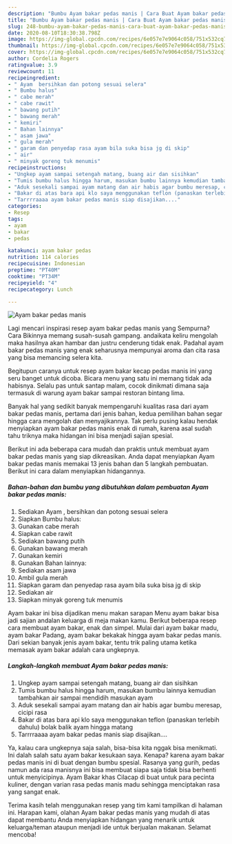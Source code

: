 ```yaml
---
description: "Bumbu Ayam bakar pedas manis | Cara Buat Ayam bakar pedas manis Yang Bisa Manjain Lidah"
title: "Bumbu Ayam bakar pedas manis | Cara Buat Ayam bakar pedas manis Yang Bisa Manjain Lidah"
slug: 248-bumbu-ayam-bakar-pedas-manis-cara-buat-ayam-bakar-pedas-manis-yang-bisa-manjain-lidah
date: 2020-08-10T18:30:38.798Z
image: https://img-global.cpcdn.com/recipes/6e057e7e9064c058/751x532cq70/ayam-bakar-pedas-manis-foto-resep-utama.jpg
thumbnail: https://img-global.cpcdn.com/recipes/6e057e7e9064c058/751x532cq70/ayam-bakar-pedas-manis-foto-resep-utama.jpg
cover: https://img-global.cpcdn.com/recipes/6e057e7e9064c058/751x532cq70/ayam-bakar-pedas-manis-foto-resep-utama.jpg
author: Cordelia Rogers
ratingvalue: 3.9
reviewcount: 11
recipeingredient:
- " Ayam  bersihkan dan potong sesuai selera"
- " Bumbu halus"
- " cabe merah"
- " cabe rawit"
- " bawang putih"
- " bawang merah"
- " kemiri"
- " Bahan lainnya"
- " asam jawa"
- " gula merah"
- " garam dan penyedap rasa ayam bila suka bisa jg di skip"
- " air"
- " minyak goreng tuk menumis"
recipeinstructions:
- "Ungkep ayam sampai setengah matang, buang air dan sisihkan"
- "Tumis bumbu halus hingga harum, masukan bumbu lainnya kemudian tambahkan air sampai mendidih masukan ayam"
- "Aduk sesekali sampai ayam matang dan air habis agar bumbu meresap, cicipi rasa"
- "Bakar di atas bara api klo saya menggunakan teflon (panaskan terlebih dahulu) bolak balik ayam hingga matang"
- "Tarrrraaaa ayam bakar pedas manis siap disajikan...."
categories:
- Resep
tags:
- ayam
- bakar
- pedas

katakunci: ayam bakar pedas 
nutrition: 114 calories
recipecuisine: Indonesian
preptime: "PT40M"
cooktime: "PT34M"
recipeyield: "4"
recipecategory: Lunch

---
```



![Ayam bakar pedas manis](https://img-global.cpcdn.com/recipes/6e057e7e9064c058/751x532cq70/ayam-bakar-pedas-manis-foto-resep-utama.jpg)

Lagi mencari inspirasi resep ayam bakar pedas manis yang Sempurna? Cara Bikinnya memang susah-susah gampang. andaikata keliru mengolah maka hasilnya akan hambar dan justru cenderung tidak enak. Padahal ayam bakar pedas manis yang enak seharusnya mempunyai aroma dan cita rasa yang bisa memancing selera kita.

Begitupun caranya untuk resep ayam bakar kecap pedas manis ini yang seru banget untuk dicoba. Bicara menu yang satu ini memang tidak ada habisnya. Selalu pas untuk santap malam, cocok dinikmati dimana saja termasuk di warung ayam bakar sampai restoran bintang lima.

Banyak hal yang sedikit banyak mempengaruhi kualitas rasa dari ayam bakar pedas manis, pertama dari jenis bahan, kedua pemilihan bahan segar hingga cara mengolah dan menyajikannya. Tak perlu pusing kalau hendak menyiapkan ayam bakar pedas manis enak di rumah, karena asal sudah tahu triknya maka hidangan ini bisa menjadi sajian spesial.


Berikut ini ada beberapa cara mudah dan praktis untuk membuat ayam bakar pedas manis yang siap dikreasikan. Anda dapat menyiapkan Ayam bakar pedas manis memakai 13 jenis bahan dan 5 langkah pembuatan. Berikut ini cara dalam menyiapkan hidangannya.

<!--inarticleads1-->

##### Bahan-bahan dan bumbu yang dibutuhkan dalam pembuatan Ayam bakar pedas manis:

1. Sediakan  Ayam , bersihkan dan potong sesuai selera
1. Siapkan  Bumbu halus:
1. Gunakan  cabe merah
1. Siapkan  cabe rawit
1. Sediakan  bawang putih
1. Gunakan  bawang merah
1. Gunakan  kemiri
1. Gunakan  Bahan lainnya:
1. Sediakan  asam jawa
1. Ambil  gula merah
1. Siapkan  garam dan penyedap rasa ayam bila suka bisa jg di skip
1. Sediakan  air
1. Siapkan  minyak goreng tuk menumis


Ayam bakar ini bisa dijadikan menu makan sarapan Menu ayam bakar bisa jadi sajian andalan keluarga di meja makan kamu. Berikut beberapa resep cara membuat ayam bakar, enak dan simpel. Mulai dari ayam bakar madu, ayam bakar Padang, ayam bakar bekakak hingga ayam bakar pedas manis. Dari sekian banyak jenis ayam bakar, tentu trik paling utama ketika memasak ayam bakar adalah cara ungkepnya. 

<!--inarticleads2-->

##### Langkah-langkah membuat Ayam bakar pedas manis:

1. Ungkep ayam sampai setengah matang, buang air dan sisihkan
1. Tumis bumbu halus hingga harum, masukan bumbu lainnya kemudian tambahkan air sampai mendidih masukan ayam
1. Aduk sesekali sampai ayam matang dan air habis agar bumbu meresap, cicipi rasa
1. Bakar di atas bara api klo saya menggunakan teflon (panaskan terlebih dahulu) bolak balik ayam hingga matang
1. Tarrrraaaa ayam bakar pedas manis siap disajikan....


Ya, kalau cara ungkepnya saja salah, bisa-bisa kita nggak bisa menikmati. Ini dalah salah satu ayam bakar kesukaan saya. Kenapa? karena ayam bakar pedas manis ini di buat dengan bumbu spesial. Rasanya yang gurih, pedas namun ada rasa manisnya ini bisa membuat siapa saja tidak bisa berhenti untuk menyicipinya. Ayam Bakar khas Cilacap di buat untuk para pecinta kuliner, dengan varian rasa pedas manis madu sehingga menciptakan rasa yang sangat enak. 

Terima kasih telah menggunakan resep yang tim kami tampilkan di halaman ini. Harapan kami, olahan Ayam bakar pedas manis yang mudah di atas dapat membantu Anda menyiapkan hidangan yang menarik untuk keluarga/teman ataupun menjadi ide untuk berjualan makanan. Selamat mencoba!
